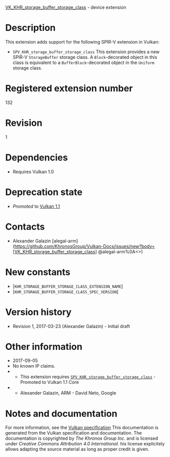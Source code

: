 [VK_KHR_storage_buffer_storage_class](https://www.khronos.org/registry/vulkan/specs/1.3-extensions/man/html/VK_KHR_storage_buffer_storage_class.html) - device extension

# Description
This extension adds support for the following SPIR-V extension in Vulkan:
- `SPV_KHR_storage_buffer_storage_class`
This extension provides a new SPIR-V `StorageBuffer` storage class.
A `Block`-decorated object in this class is equivalent to a
`BufferBlock`-decorated object in the `Uniform` storage class.

# Registered extension number
132

# Revision
1

# Dependencies
- Requires Vulkan 1.0

# Deprecation state
- *Promoted* to [Vulkan 1.1](https://www.khronos.org/registry/vulkan/specs/1.3-extensions/html/vkspec.html#versions-1.1-promotions)

# Contacts
- Alexander Galazin [alegal-arm](https://github.com/KhronosGroup/Vulkan-Docs/issues/new?body=[VK_KHR_storage_buffer_storage_class] @alegal-arm%0A<<Here describe the issue or question you have about the VK_KHR_storage_buffer_storage_class extension>>)

# New constants
- [`KHR_STORAGE_BUFFER_STORAGE_CLASS_EXTENSION_NAME`]
- [`KHR_STORAGE_BUFFER_STORAGE_CLASS_SPEC_VERSION`]

# Version history
- Revision 1, 2017-03-23 (Alexander Galazin)  - Initial draft

# Other information
* 2017-09-05
* No known IP claims.
*   - This extension requires [`SPV_KHR_storage_buffer_storage_class`](https://htmlpreview.github.io/?https://github.com/KhronosGroup/SPIRV-Registry/blob/master/extensions/KHR/SPV_KHR_storage_buffer_storage_class.html)  - Promoted to Vulkan 1.1 Core 
*   - Alexander Galazin, ARM  - David Neto, Google
# Notes and documentation
For more information, see the [Vulkan specification](https://www.khronos.org/registry/vulkan/specs/1.3-extensions/html/vkspec.html)
This documentation is generated from the Vulkan specification and documentation.
The documentation is copyrighted by *The Khronos Group Inc.* and is licensed under *Creative Commons Attribution 4.0 International*.
his license explicitely allows adapting the source material as long as proper credit is given.
        